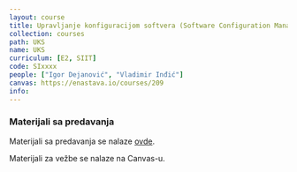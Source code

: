 ```yaml
---
layout: course
title: Upravljanje konfiguracijom softvera (Software Configuration Management)
collection: courses
path: UKS
name: UKS
curriculum: [E2, SIIT]
code: SIxxxx
people: ["Igor Dejanović", "Vladimir Inđić"]
canvas: https://enastava.io/courses/209
info:
---
```


### Materijali sa predavanja

Materijali sa predavanja se nalaze [ovde](https://www.igordejanovic.net/courses/uks.html).

Materijali za vežbe se nalaze na Canvas-u.

